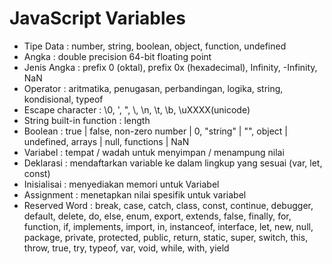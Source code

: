 # JavaScript Variables

- Tipe Data : number, string, boolean, object, function, undefined
- Angka : double precision 64-bit floating point
- Jenis Angka : prefix 0 (oktal), prefix 0x (hexadecimal), Infinity, -Infinity, NaN
- Operator : aritmatika, penugasan, perbandingan, logika, string, kondisional, typeof
- Escape character : \0, \', \", \\, \n, \t, \b, \uXXXX(unicode)
- String built-in function : length
- Boolean : true | false, non-zero number | 0, "string" | "", object | undefined, arrays | null, functions | NaN
- Variabel : tempat / wadah untuk menyimpan / menampung nilai
- Deklarasi : mendaftarkan variable ke dalam lingkup yang sesuai (var, let, const)
- Inisialisai : menyediakan memori untuk Variabel
- Assignment : menetapkan nilai spesifik untuk variabel
- Reserved Word : break, case, catch, class, const, continue, debugger, default, delete, do, else, enum, export, extends, false, finally, for, function, if, implements, import, in, instanceof, interface, let, new, null, package, private, protected, public, return, static, super, switch, this, throw, true, try, typeof, var, void, while, with, yield